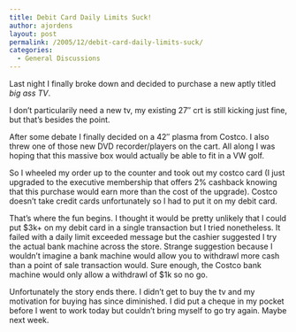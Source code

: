 ```yaml
---
title: Debit Card Daily Limits Suck!
author: ajordens
layout: post
permalink: /2005/12/debit-card-daily-limits-suck/
categories:
  - General Discussions
---
```

Last night I finally broke down and decided to purchase a new aptly titled *big ass TV*. 

I don&#8217;t particularily need a new tv, my existing 27&#8243; crt is still kicking just fine, but that&#8217;s besides the point.

After some debate I finally decided on a 42&#8243; plasma from Costco. I also threw one of those new DVD recorder/players on the cart. All along I was hoping that this massive box would actually be able to fit in a VW golf. 

So I wheeled my order up to the counter and took out my costco card (I just upgraded to the executive membership that offers 2% cashback knowing that this purchase would earn more than the cost of the upgrade). Costco doesn&#8217;t take credit cards unfortunately so I had to put it on my debit card.

That&#8217;s where the fun begins. I thought it would be pretty unlikely that I could put $3k+ on my debit card in a single transaction but I tried nonetheless. It failed with a daily limit exceeded message but the cashier suggested I try the actual bank machine across the store. Strange suggestion because I wouldn&#8217;t imagine a bank machine would allow you to withdrawl more cash than a point of sale transaction would. Sure enough, the Costco bank machine would only allow a withdrawl of $1k so no go.

Unfortunately the story ends there. I didn&#8217;t get to buy the tv and my motivation for buying has since diminished. I did put a cheque in my pocket before I went to work today but couldn&#8217;t bring myself to go try again. Maybe next week.
